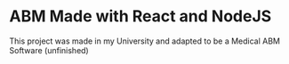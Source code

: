 ﻿# ABM Made with React and NodeJS
 This project was made in my University and adapted to be a Medical ABM Software
 (unfinished)
